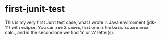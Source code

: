 # first-junit-test

This is my very first Junit test case, what I wrote in Java environment (jdk-11) with eclipse.
You can see 2 cases, first one is the basic square area calc.,
and in the second one we find 'a' or 'A' letter(s).
